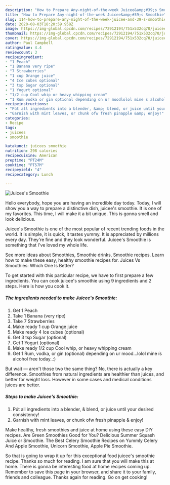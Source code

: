 ```yaml
---
description: "How to Prepare Any-night-of-the-week Juicee&amp;#39;s Smoothie"
title: "How to Prepare Any-night-of-the-week Juicee&amp;#39;s Smoothie"
slug: 114-how-to-prepare-any-night-of-the-week-juicee-and-39-s-smoothie
date: 2020-08-03T18:20:59.958Z
image: https://img-global.cpcdn.com/recipes/72912194/751x532cq70/juicees-smoothie-recipe-main-photo.jpg
thumbnail: https://img-global.cpcdn.com/recipes/72912194/751x532cq70/juicees-smoothie-recipe-main-photo.jpg
cover: https://img-global.cpcdn.com/recipes/72912194/751x532cq70/juicees-smoothie-recipe-main-photo.jpg
author: Paul Campbell
ratingvalue: 4.4
reviewcount: 3
recipeingredient:
- "1 Peach"
- "1 Banana very ripe"
- "7 Strawberries"
- "1 cup Orange juice"
- "4 Ice cubes optional"
- "3 tsp Sugar optional"
- "1 Yogurt optional"
- "1/2 cup Cool whip or heavy whipping cream"
- "1 Rum vodka or gin optional depending on ur moodlolol mine s alcohol free today"
recipeinstructions:
- "Pút all ingredients into a blender, &amp; blend, or juice until your desired consistency!"
- "Garnish with mint leaves, or chunk ofw fresh pinapple &amp; enjoy!"
categories:
- Recipe
tags:
- juicees
- smoothie

katakunci: juicees smoothie 
nutrition: 298 calories
recipecuisine: American
preptime: "PT24M"
cooktime: "PT57M"
recipeyield: "4"
recipecategory: Lunch

---
```



![Juicee&#39;s Smoothie](https://img-global.cpcdn.com/recipes/72912194/751x532cq70/juicees-smoothie-recipe-main-photo.jpg)

Hello everybody, hope you are having an incredible day today. Today, I will show you a way to prepare a distinctive dish, juicee&#39;s smoothie. It is one of my favorites. This time, I will make it a bit unique. This is gonna smell and look delicious.

Juicee&#39;s Smoothie is one of the most popular of recent trending foods in the world. It is simple, it is quick, it tastes yummy. It is appreciated by millions every day. They're fine and they look wonderful. Juicee&#39;s Smoothie is something that I've loved my whole life.

See more ideas about Smoothies, Smoothie drinks, Smoothie recipes. Learn how to make these easy, healthy smoothie recipes for. Juices Vs Smoothies: Which One Is Better?


To get started with this particular recipe, we have to first prepare a few ingredients. You can cook juicee&#39;s smoothie using 9 ingredients and 2 steps. Here is how you cook it.

<!--inarticleads1-->

##### The ingredients needed to make Juicee&#39;s Smoothie:

1. Get 1 Peach
1. Take 1 Banana (very ripe)
1. Take 7 Strawberries
1. Make ready 1 cup Orange juice
1. Make ready 4 Ice cubes (optional)
1. Get 3 tsp Sugar (optional)
1. Get 1 Yogurt (optional)
1. Make ready 1/2 cup Cool whip, or heavy whipping cream
1. Get 1 Rum, vodka, or gin (optional) depending on ur mood...lolol mine ís alcohol free today..:)


But wait — aren&#39;t those two the same thing? No, there is actually a key difference. Smoothies from natural ingredients are healthier than juices, and better for weight loss. However in some cases and medical conditions juices are better. 

<!--inarticleads2-->

##### Steps to make Juicee&#39;s Smoothie:

1. Pút all ingredients into a blender, &amp; blend, or juice until your desired consistency!
1. Garnish with mint leaves, or chunk ofw fresh pinapple &amp; enjoy!


Make healthy, fresh smoothies and juice at home using these easy DIY recipes. Are Green Smoothies Good for You? Delicious Summer Squash Juice or Smoothie. The Best Celery Smoothie Recipes on Yummly Celery And Apple Smoothie, Unicorn Smoothie, Apple Pie Smoothie. 

So that is going to wrap it up for this exceptional food juicee&#39;s smoothie recipe. Thanks so much for reading. I am sure that you will make this at home. There is gonna be interesting food at home recipes coming up. Remember to save this page in your browser, and share it to your family, friends and colleague. Thanks again for reading. Go on get cooking!

